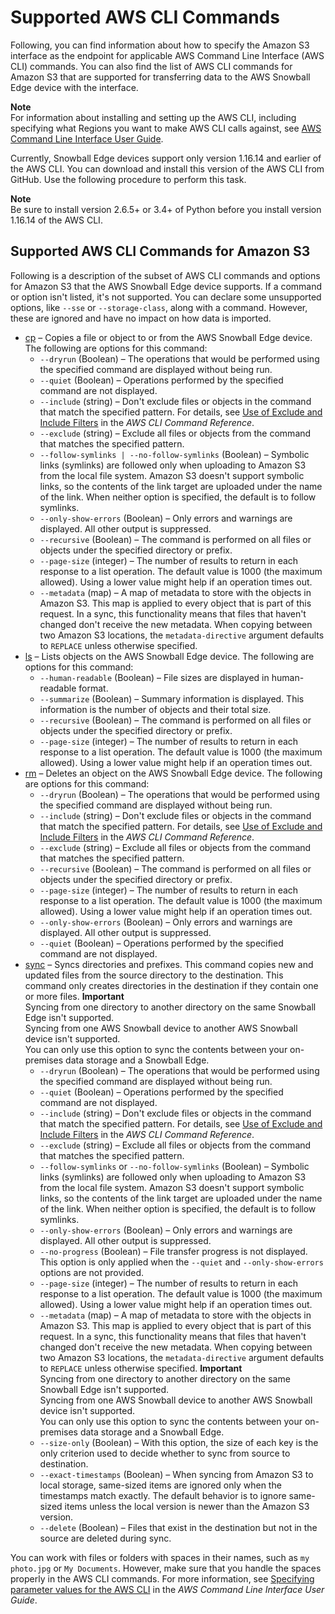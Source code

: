 # Supported AWS CLI Commands<a name="using-adapter-cli"></a>

Following, you can find information about how to specify the Amazon S3 interface as the endpoint for applicable AWS Command Line Interface \(AWS CLI\) commands\. You can also find the list of AWS CLI commands for Amazon S3 that are supported for transferring data to the AWS Snowball Edge device with the interface\.

**Note**  
For information about installing and setting up the AWS CLI, including specifying what Regions you want to make AWS CLI calls against, see [AWS Command Line Interface User Guide](https://docs.aws.amazon.com/cli/latest/userguide/)\.

Currently, Snowball Edge devices support only version 1\.16\.14 and earlier of the AWS CLI\. You can download and install this version of the AWS CLI from GitHub\. Use the following procedure to perform this task\.

**Note**  
Be sure to install version 2\.6\.5\+ or 3\.4\+ of Python before you install version 1\.16\.14 of the AWS CLI\.

## Supported AWS CLI Commands for Amazon S3<a name="using-adapter-cli-commands"></a>

Following is a description of the subset of AWS CLI commands and options for Amazon S3 that the AWS Snowball Edge device supports\. If a command or option isn't listed, it's not supported\. You can declare some unsupported options, like `--sse` or `--storage-class`, along with a command\. However, these are ignored and have no impact on how data is imported\.
+ [cp](https://docs.aws.amazon.com/cli/latest/reference/s3/cp.html) – Copies a file or object to or from the AWS Snowball Edge device\. The following are options for this command:
  + `--dryrun` \(Boolean\) – The operations that would be performed using the specified command are displayed without being run\.
  + `--quiet` \(Boolean\) – Operations performed by the specified command are not displayed\.
  + `--include` \(string\) – Don't exclude files or objects in the command that match the specified pattern\. For details, see [Use of Exclude and Include Filters](https://docs.aws.amazon.com/cli/latest/reference/s3/index.html#use-of-exclude-and-include-filters) in the *AWS CLI Command Reference*\.
  + `--exclude` \(string\) – Exclude all files or objects from the command that matches the specified pattern\.
  + `--follow-symlinks | --no-follow-symlinks` \(Boolean\) – Symbolic links \(symlinks\) are followed only when uploading to Amazon S3 from the local file system\. Amazon S3 doesn't support symbolic links, so the contents of the link target are uploaded under the name of the link\. When neither option is specified, the default is to follow symlinks\.
  + `--only-show-errors` \(Boolean\) – Only errors and warnings are displayed\. All other output is suppressed\.
  + `--recursive` \(Boolean\) – The command is performed on all files or objects under the specified directory or prefix\.
  + `--page-size` \(integer\) – The number of results to return in each response to a list operation\. The default value is 1000 \(the maximum allowed\)\. Using a lower value might help if an operation times out\.
  + `--metadata` \(map\) – A map of metadata to store with the objects in Amazon S3\. This map is applied to every object that is part of this request\. In a sync, this functionality means that files that haven't changed don't receive the new metadata\. When copying between two Amazon S3 locations, the `metadata-directive` argument defaults to `REPLACE` unless otherwise specified\.
+ [ls](https://docs.aws.amazon.com/cli/latest/reference/s3/ls.html) – Lists objects on the AWS Snowball Edge device\. The following are options for this command:
  + `--human-readable` \(Boolean\) – File sizes are displayed in human\-readable format\.
  + `--summarize` \(Boolean\) – Summary information is displayed\. This information is the number of objects and their total size\.
  + `--recursive` \(Boolean\) – The command is performed on all files or objects under the specified directory or prefix\.
  + `--page-size` \(integer\) – The number of results to return in each response to a list operation\. The default value is 1000 \(the maximum allowed\)\. Using a lower value might help if an operation times out\.
+ [rm](https://docs.aws.amazon.com/cli/latest/reference/s3/rm.html) – Deletes an object on the AWS Snowball Edge device\. The following are options for this command:
  + `--dryrun` \(Boolean\) – The operations that would be performed using the specified command are displayed without being run\.
  + `--include` \(string\) – Don't exclude files or objects in the command that match the specified pattern\. For details, see [Use of Exclude and Include Filters](https://docs.aws.amazon.com/cli/latest/reference/s3/index.html#use-of-exclude-and-include-filters) in the *AWS CLI Command Reference*\.
  + `--exclude` \(string\) – Exclude all files or objects from the command that matches the specified pattern\.
  + `--recursive` \(Boolean\) – The command is performed on all files or objects under the specified directory or prefix\.
  + `--page-size` \(integer\) – The number of results to return in each response to a list operation\. The default value is 1000 \(the maximum allowed\)\. Using a lower value might help if an operation times out\.
  + `--only-show-errors` \(Boolean\) – Only errors and warnings are displayed\. All other output is suppressed\.
  + `--quiet` \(Boolean\) – Operations performed by the specified command are not displayed\.
+ [sync](https://docs.aws.amazon.com/cli/latest/reference/s3/sync.html) – Syncs directories and prefixes\. This command copies new and updated files from the source directory to the destination\. This command only creates directories in the destination if they contain one or more files\.
**Important**  
Syncing from one directory to another directory on the same Snowball Edge isn't supported\.   
Syncing from one AWS Snowball device to another AWS Snowball device isn't supported\.   
You can only use this option to sync the contents between your on\-premises data storage and a Snowball Edge\.
  + `--dryrun` \(Boolean\) – The operations that would be performed using the specified command are displayed without being run\.
  + `--quiet` \(Boolean\) – Operations performed by the specified command are not displayed\.
  + `--include` \(string\) – Don't exclude files or objects in the command that match the specified pattern\. For details, see [Use of Exclude and Include Filters](https://docs.aws.amazon.com/cli/latest/reference/s3/index.html#use-of-exclude-and-include-filters) in the *AWS CLI Command Reference*\.
  + `--exclude` \(string\) – Exclude all files or objects from the command that matches the specified pattern\.
  + `--follow-symlinks` or `--no-follow-symlinks` \(Boolean\) – Symbolic links \(symlinks\) are followed only when uploading to Amazon S3 from the local file system\. Amazon S3 doesn't support symbolic links, so the contents of the link target are uploaded under the name of the link\. When neither option is specified, the default is to follow symlinks\.
  + `--only-show-errors` \(Boolean\) – Only errors and warnings are displayed\. All other output is suppressed\.
  + `--no-progress` \(Boolean\) – File transfer progress is not displayed\. This option is only applied when the `--quiet` and `--only-show-errors` options are not provided\.
  + `--page-size` \(integer\) – The number of results to return in each response to a list operation\. The default value is 1000 \(the maximum allowed\)\. Using a lower value might help if an operation times out\.
  + `--metadata` \(map\) – A map of metadata to store with the objects in Amazon S3\. This map is applied to every object that is part of this request\. In a sync, this functionality means that files that haven't changed don't receive the new metadata\. When copying between two Amazon S3 locations, the `metadata-directive` argument defaults to `REPLACE` unless otherwise specified\.
**Important**  
Syncing from one directory to another directory on the same Snowball Edge isn't supported\.   
Syncing from one AWS Snowball device to another AWS Snowball device isn't supported\.  
You can only use this option to sync the contents between your on\-premises data storage and a Snowball Edge\.
  + `--size-only` \(Boolean\) – With this option, the size of each key is the only criterion used to decide whether to sync from source to destination\.
  + `--exact-timestamps` \(Boolean\) – When syncing from Amazon S3 to local storage, same\-sized items are ignored only when the timestamps match exactly\. The default behavior is to ignore same\-sized items unless the local version is newer than the Amazon S3 version\.
  + `--delete` \(Boolean\) – Files that exist in the destination but not in the source are deleted during sync\.

You can work with files or folders with spaces in their names, such as `my photo.jpg` or `My Documents`\. However, make sure that you handle the spaces properly in the AWS CLI commands\. For more information, see [Specifying parameter values for the AWS CLI](https://docs.aws.amazon.com/cli/latest/userguide/cli-using-param.html) in the *AWS Command Line Interface User Guide*\.